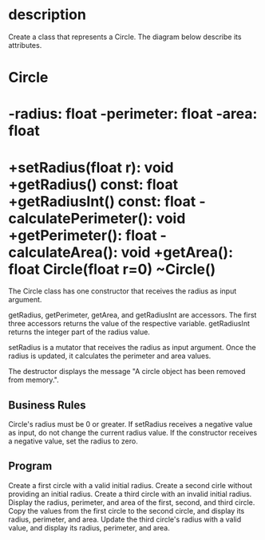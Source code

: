 # description
Create a class that represents a Circle. The diagram below describe its attributes.

Circle
=============================
-radius: float
-perimeter: float
-area: float
=============================
+setRadius(float r): void
+getRadius() const: float
+getRadiusInt() const: float
-calculatePerimeter(): void
+getPerimeter(): float
-calculateArea(): void
+getArea(): float
Circle(float r=0)
~Circle()
=============================

The Circle class has one constructor that receives the radius as input argument.

getRadius, getPerimeter, getArea, and getRadiusInt are accessors. The first three accessors returns the value of the respective variable. getRadiusInt returns the integer part of the radius value.

setRadius is a mutator that receives the radius as input argument. Once the radius is updated, it calculates the perimeter and area values.

The destructor displays the message "A circle object has been removed from memory.".

## Business Rules

Circle's radius must be 0 or greater. If setRadius receives a negative value as input, do not change the current radius value. 
If the constructor receives a negative value, set the radius to zero.

## Program

Create a first circle with a valid initial radius.
Create a second cirle without providing an initial radius.
Create a third circle with an invalid initial radius.
Display the radius, perimeter, and area of the first, second, and third circle.
Copy the values from the first circle to the second circle, and display its radius, perimeter, and area.
Update the third circle's radius with a valid value, and display its radius, perimeter, and area.

